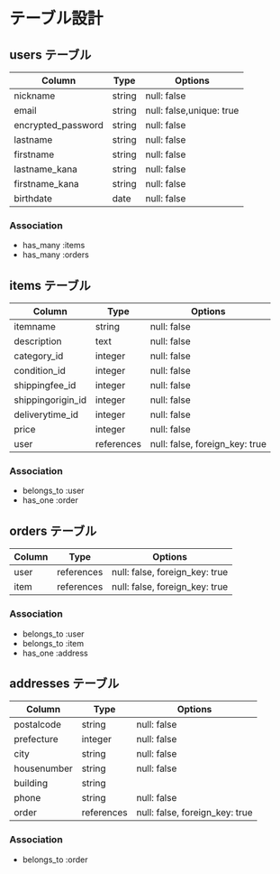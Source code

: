 # テーブル設計

## users テーブル

|       Column       |  Type  |         Options          |
| ------------------ | ------ | ------------------------ |
| nickname           | string | null: false              |
| email              | string | null: false,unique: true |
| encrypted_password | string | null: false              |
| lastname           | string | null: false              |
| firstname          | string | null: false              |
| lastname_kana      | string | null: false              |
| firstname_kana     | string | null: false              |
| birthdate          | date   | null: false              |


### Association

- has_many :items
- has_many :orders


## items テーブル

|      Column       |    Type    |            Options             |
| ----------------- | ---------- | ------------------------------ |
| itemname          | string     | null: false                    |
| description       | text       | null: false                    |
| category_id       | integer    | null: false                    |
| condition_id      | integer    | null: false                    |
| shippingfee_id    | integer    | null: false                    |
| shippingorigin_id | integer    | null: false                    |
| deliverytime_id   | integer    | null: false                    |
| price             | integer    | null: false                    |
| user              | references | null: false, foreign_key: true |

### Association

- belongs_to :user
- has_one :order


## orders テーブル

| Column |    Type    |            Options             |
| ------ | ---------- | ------------------------------ |
| user   | references | null: false, foreign_key: true |
| item   | references | null: false, foreign_key: true |

### Association

- belongs_to :user
- belongs_to :item
- has_one :address



## addresses テーブル

|   Column    |    Type    |            Options             |
| ----------- | ---------- | ------------------------------ |
| postalcode  | string     | null: false                    |
| prefecture  | integer    | null: false                    |
| city        | string     | null: false                    |
| housenumber | string     | null: false                    |
| building    | string     |                                |
| phone       | string     | null: false                    |
| order       | references | null: false, foreign_key: true |

### Association

- belongs_to :order

